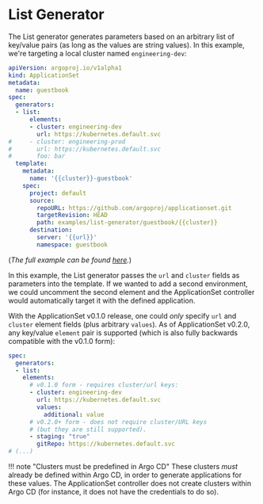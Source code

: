 # List Generator

The List generator generates parameters based on an arbitrary list of key/value pairs (as long as the values are string values). In this example, we're targeting a local cluster named `engineering-dev`:
```yaml
apiVersion: argoproj.io/v1alpha1
kind: ApplicationSet
metadata:
  name: guestbook
spec:
  generators:
  - list:
      elements:
      - cluster: engineering-dev
        url: https://kubernetes.default.svc
#     - cluster: engineering-prod
#       url: https://kubernetes.default.svc
#       foo: bar
  template:
    metadata:
      name: '{{cluster}}-guestbook'
    spec:
      project: default
      source:
        repoURL: https://github.com/argoproj/applicationset.git
        targetRevision: HEAD
        path: examples/list-generator/guestbook/{{cluster}}
      destination:
        server: '{{url}}'
        namespace: guestbook
```
(*The full example can be found [here](https://github.com/argoproj/applicationset/tree/master/examples/list-generator).*)

In this example, the List generator passes the `url` and `cluster` fields as parameters into the template. If we wanted to add a second environment, we could uncomment the second element and the ApplicationSet controller would automatically target it with the defined application.

With the ApplicationSet v0.1.0 release, one could *only* specify `url` and `cluster` element fields (plus arbitrary `values`). As of ApplicationSet v0.2.0, any key/value `element` pair is supported (which is also fully backwards compatible with the v0.1.0 form):
```yaml
spec:
  generators:
  - list:
    elements:
      # v0.1.0 form - requires cluster/url keys:
      - cluster: engineering-dev
        url: https://kubernetes.default.svc
        values:
          additional: value
      # v0.2.0+ form - does not require cluster/URL keys
      # (but they are still supported).
      - staging: "true"
        gitRepo: https://kubernetes.default.svc   
# (...)
```

!!! note "Clusters must be predefined in Argo CD"
    These clusters *must* already be defined within Argo CD, in order to generate applications for these values. The ApplicationSet controller does not create clusters within Argo CD (for instance, it does not have the credentials to do so).
